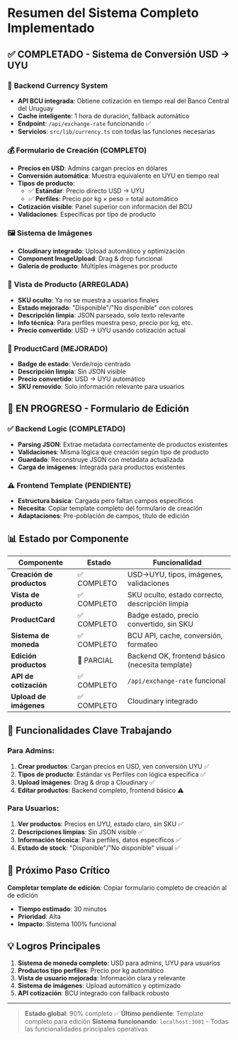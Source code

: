# Resumen del Sistema Completo Implementado

## ✅ **COMPLETADO - Sistema de Conversión USD → UYU**

### 🏦 **Backend Currency System**

- **API BCU integrada**: Obtiene cotización en tiempo real del Banco Central del Uruguay
- **Cache inteligente**: 1 hora de duración, fallback automático
- **Endpoint**: `/api/exchange-rate` funcionando ✅
- **Servicios**: `src/lib/currency.ts` con todas las funciones necesarias

### 💰 **Formulario de Creación (COMPLETO)**

- **Precios en USD**: Admins cargan precios en dólares
- **Conversión automática**: Muestra equivalente en UYU en tiempo real
- **Tipos de producto**:
  - ✅ **Estándar**: Precio directo USD → UYU
  - ✅ **Perfiles**: Precio por kg × peso = total automático
- **Cotización visible**: Panel superior con información del BCU
- **Validaciones**: Específicas por tipo de producto

### 🖼️ **Sistema de Imágenes**

- **Cloudinary integrado**: Upload automático y optimización
- **Component ImageUpload**: Drag & drop funcional
- **Galería de producto**: Múltiples imágenes por producto

### 📱 **Vista de Producto (ARREGLADA)**

- **SKU oculto**: Ya no se muestra a usuarios finales
- **Estado mejorado**: "Disponible"/"No disponible" con colores
- **Descripción limpia**: JSON parseado, solo texto relevante
- **Info técnica**: Para perfiles muestra peso, precio por kg, etc.
- **Precio convertido**: USD → UYU usando cotización actual

### 🛒 **ProductCard (MEJORADO)**

- **Badge de estado**: Verde/rojo centrado
- **Descripción limpia**: Sin JSON visible
- **Precio convertido**: USD → UYU automático
- **SKU removido**: Solo información relevante para usuarios

## 🔄 **EN PROGRESO - Formulario de Edición**

### ✅ **Backend Logic (COMPLETADO)**

- **Parsing JSON**: Extrae metadata correctamente de productos existentes
- **Validaciones**: Misma lógica que creación según tipo de producto
- **Guardado**: Reconstruye JSON con metadata actualizada
- **Carga de imágenes**: Integrada para productos existentes

### ⚠️ **Frontend Template (PENDIENTE)**

- **Estructura básica**: Cargada pero faltan campos específicos
- **Necesita**: Copiar template completo del formulario de creación
- **Adaptaciones**: Pre-población de campos, título de edición

## 📊 **Estado por Componente**

| Componente                | Estado      | Funcionalidad                                   |
| ------------------------- | ----------- | ----------------------------------------------- |
| **Creación de productos** | ✅ COMPLETO | USD→UYU, tipos, imágenes, validaciones          |
| **Vista de producto**     | ✅ COMPLETO | SKU oculto, estado correcto, descripción limpia |
| **ProductCard**           | ✅ COMPLETO | Badge estado, precio convertido, sin SKU        |
| **Sistema de moneda**     | ✅ COMPLETO | BCU API, cache, conversión, formateo            |
| **Edición productos**     | 🔄 PARCIAL  | Backend OK, frontend básico (necesita template) |
| **API de cotización**     | ✅ COMPLETO | `/api/exchange-rate` funcional                  |
| **Upload de imágenes**    | ✅ COMPLETO | Cloudinary integrado                            |

## 🎯 **Funcionalidades Clave Trabajando**

### Para Admins:

1. **Crear productos**: Cargan precios en USD, ven conversión UYU ✅
2. **Tipos de producto**: Estándar vs Perfiles con lógica específica ✅
3. **Upload imágenes**: Drag & drop a Cloudinary ✅
4. **Editar productos**: Backend completo, frontend básico ⚠️

### Para Usuarios:

1. **Ver productos**: Precios en UYU, estado claro, sin SKU ✅
2. **Descripciones limpias**: Sin JSON visible ✅
3. **Información técnica**: Para perfiles, datos específicos ✅
4. **Estado de stock**: "Disponible"/"No disponible" visual ✅

## 🚀 **Próximo Paso Crítico**

**Completar template de edición**: Copiar formulario completo de creación al de edición

- **Tiempo estimado**: 30 minutos
- **Prioridad**: Alta
- **Impacto**: Sistema 100% funcional

## 💡 **Logros Principales**

1. **Sistema de moneda completo**: USD para admins, UYU para usuarios
2. **Productos tipo perfiles**: Precio por kg automático
3. **Vista de usuario mejorada**: Información clara y relevante
4. **Sistema de imágenes**: Upload automático y optimizado
5. **API cotización**: BCU integrado con fallback robusto

---

> **Estado global**: 90% completo ✅
> **Último pendiente**: Template completo para edición
> **Sistema funcionando**: `localhost:3001` - Todas las funcionalidades principales operativas

